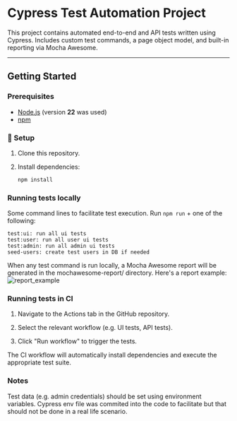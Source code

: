 # Cypress Test Automation Project

This project contains automated end-to-end and API tests written using Cypress. Includes custom test commands, a page object model, and built-in reporting via Mocha Awesome.

---

##  Getting Started

### Prerequisites

- [Node.js](https://nodejs.org/) (version **22** was used)
- [npm](https://www.npmjs.com/)

### 🔧 Setup

1. Clone this repository.
2. Install dependencies:

   ```bash
   npm install
   ``` 

### Running tests locally
Some command lines to facilitate test execution. Run `npm run` + one of the following:
```test:api: run all api tests 
test:ui: run all ui tests 
test:user: run all user ui tests 
test:admin: run all admin ui tests 
seed-users: create test users in DB if needed
```

When any test command is run locally, a Mocha Awesome report will be generated in the mochawesome-report/ directory. Here's a report example:
![report_example](https://github.com/user-attachments/assets/097653b9-e30b-42c7-b6e2-244399d1a17b)

### Running tests in CI
1. Navigate to the Actions tab in the GitHub repository.

2. Select the relevant workflow (e.g. UI tests, API tests).

3. Click "Run workflow" to trigger the tests.

The CI workflow will automatically install dependencies and execute the appropriate test suite.

### Notes
Test data (e.g. admin credentials) should be set using environment variables. Cypress env file was commited into the code to facilitate but that should not be done in a real life scenario.


